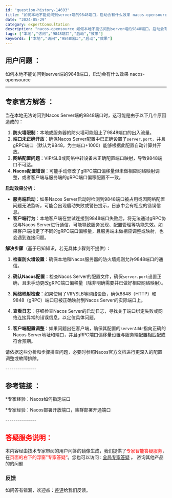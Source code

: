 ```yaml
---
id: "question-history-14693"
title: "如何本地不能访问到server端的9848端口，启动会有什么效果 nacos-opensource"
date: "2024-05-29"
category: expertConsultation
description: "nacos-opensource 如何本地不能访问到server端的9848端口，启动会有什么效果"
tags: ["本地","访问","9848端口","启动","效果"]
keywords: ["本地","访问","9848端口","启动","效果"]
---
```


## 用户问题 ： 
 如何本地不能访问到server端的9848端口，启动会有什么效果 nacos-opensource 

---------------
## 专家官方解答 ：

当在本地无法访问到Nacos Server端的9848端口时，这可能是由于以下几个原因造成的：

1. **防火墙限制**：本地或服务器的防火墙可能阻止了9848端口的出入流量。
2. **端口未正确开放**：确保Nacos Server配置中已正确设置了`server.port`，并且gRPC端口（默认为9848，为主端口+1000）能够根据此配置自动计算并开放。
3. **网络配置问题**：VIP/SLB或网络中转设备未正确配置端口映射，导致9848端口不可达。
4. **Nacos配置错误**：可能手动修改了gRPC端口偏移量但未做相应网络映射调整，或者客户端与服务端的gRPC端口偏移配置不一致。

**启动效果分析**：

- **服务端启动**：如果Nacos Server启动时检测到9848端口被占用或因网络配置问题无法监听，可能会出现启动失败或警告提示，日志中会有相应的错误信息。
- **客户端行为**：本地客户端在尝试连接到9848端口失败后，将无法通过gRPC协议与Nacos Server进行通信，可能导致服务发现、配置管理等功能失效。如果客户端指定了不同的gRPC端口偏移量，且服务端未做相应调整或映射，也会遇到连接问题。

**解决步骤**（基于已知知识，若无具体步骤则不提供）：

1. **检查防火墙设置**：确保本地和Nacos服务器的防火墙规则允许9848端口的通信。
   
2. **确认Nacos配置**：检查Nacos Server的配置文件，确保`server.port`设置正确，且未手动更改gRPC端口偏移量（除非明确需要并已做好相应网络映射）。
   
3. **网络映射检查**：如果使用了VIP/SLB等网络设备，确保8848（HTTP）和9848（gRPC）端口已被正确映射到Nacos Server的实际端口上。
   
4. **查看日志**：仔细检查Nacos Server的启动日志，寻找关于端口绑定失败或网络连接异常的错误信息，以定位具体问题。

5. **客户端配置调整**：如果问题出在客户端，确保其配置的`serverAddr`指向正确的Nacos Server地址和端口，并且gRPC端口偏移量设置与服务端配置相匹配或符合预期。

请依据这些分析和步骤排查问题，必要时参照Nacos官方文档进行更深入的配置调整或故障排除。


<font color="#949494">---------------</font> 


## 参考链接 ：

*专家经验：Nacos如何指定端口 
 
 *专家经验：Nacos部署开放端口，集群部署开通端口 


 <font color="#949494">---------------</font> 
 


## <font color="#FF0000">答疑服务说明：</font> 

本内容经由技术专家审阅的用户问答的镜像生成，我们提供了<font color="#FF0000">专家智能答疑服务</font>，在<font color="#FF0000">页面的右下的浮窗”专家答疑“</font>。您也可以访问 : [全局专家答疑](https://opensource.alibaba.com/chatBot) 。 咨询其他产品的的问题

### 反馈
如问答有错漏，欢迎点：[差评](https://ai.nacos.io/user/feedbackByEnhancerGradePOJOID?enhancerGradePOJOId=14714)给我们反馈。
